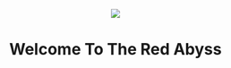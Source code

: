 <p align="center"><img src="[https://github.com/jonathanlinat/quake-leveldesign-starterkit/assets/14064112/03402bb0-65fe-4b86-a95d-3b92aeb044b7](https://github.com/CrazyPhrog/Red-Abyss/blob/main/RedAbyss.png)"></p>
<h1 align="center">Welcome To The Red Abyss</h1>

